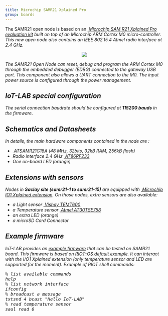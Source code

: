 ```yaml
---
title: Microchip SAMR21 Xplained Pro
group: boards
---
```


The SAMR21 open node is based on an
[<i class="far fa-file-pdf"/>&nbsp;Microchip SAM R21 Xplained Pro evaluation kit](http://ww1.microchip.com/downloads/en/DeviceDoc/Atmel-42243-SAMR21-Xplained-Pro_User-Guide.pdf)
built on top of an Microchip ARM Cortex M0 micro-controller. This new open node
also contains an IEEE 802.15.4 Atmel radio interface at 2.4 GHz.

<div style="text-align:center"><img src="https://www.microchip.com/_ImagedCopy/ATSAMR21-XPRO_angle9925.jpg"/></div>

The SAMR21 Open Node can reset, debug and program the ARM Cortex M0 through the
embedded debugger (EDBG) connected to the gateway USB port. This component also
allows a UART connection to the M0. The input power source is configured
through the power management.

## IoT-LAB special configuration

The serial connection baudrate should be configured at **115200 bauds** in the
firmware.

## Schematics and Datasheets

In details, the main hardware components  contained in the node are :
  * [<i class="far fa-file-pdf"/>&nbsp;ATSAMR21G18A](http://ww1.microchip.com/downloads/en/devicedoc/sam-r21_datasheet.pdf)
    (48 MHz, 32bits, 32kB RAM, 256kB flash)
  * Radio interface 2.4 GHz [<i class="far fa-file-pdf"/>&nbsp;AT86RF233](http://ww1.microchip.com/downloads/en/devicedoc/atmel-8351-mcu_wireless-at86rf233_datasheet.pdf)
  * One on-board LED (orange)

## Extensions with sensors

Nodes in **Saclay site (samr21-1 to samr21-15)** are equipped with
[<i class="far fa-file-pdf"/>&nbsp;Microchip IO1 Xplained extension](http://ww1.microchip.com/downloads/en/devicedoc/atmel-8351-mcu_wireless-at86rf233_datasheet.pdf).
On those nodes, extra sensors are also available:
  * a Light sensor [<i class="far fa-file-pdf"/>&nbsp;Vishay TEMT600](http://www.vishay.com/docs/81579/temt6000.pdf)
  * a Temperature sensor [<i class="far fa-file-pdf"/>&nbsp;Atmel AT30TSE758](https://www.mouser.com/datasheet/2/36/doc8751-68941.pdf)
  * an extra LED (orange)
  * a microSD Card Connector

## Example firmware

IoT-LAB provides an
[example firmware](https://raw.githubusercontent.com/wiki/iot-lab/iot-lab/firmwares/custom/samr21-default.elf)
that can be tested on SAMR21 board.
This firmware is based on [RIOT-OS default example](https://github.com/RIOT-OS/RIOT/tree/master/examples/default).
It can interact with the I/O1 Xplained extension (only temperature sensor and
LED are supported for the moment).
Example of RIOT shell commands:
<pre>
% list available commands
help
% list network interface
ifconfig
% broadcast a message
txtsnd 4 bcast "Hello IoT-LAB"
% read temperature sensor
saul read 0
</pre>
